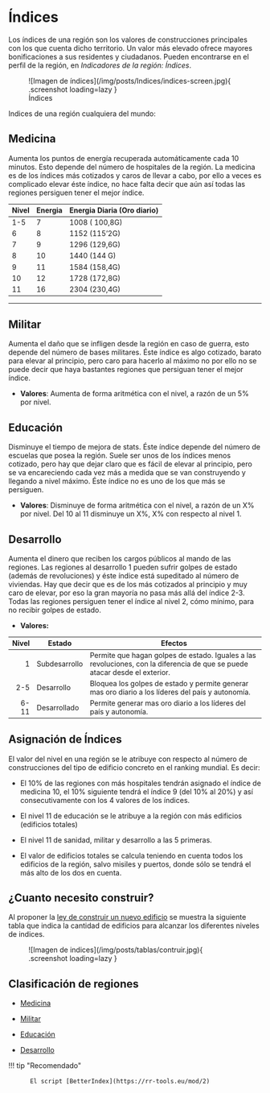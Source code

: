 # Índices

Los índices de una región son los valores de construcciones principales con los que cuenta dicho territorio. Un valor más elevado ofrece mayores bonificaciones a sus residentes y ciudadanos. Pueden encontrarse en el perfil de la región, en _Indicadores de la región: Índices_.

<figure markdown>
  ![Imagen de índices](/img/posts/Indices/indices-screen.jpg){ .screenshot loading=lazy }
  <figcaption>Índices</figcaption>
</figure>

Indices de una región cualquiera del mundo:

## Medicina

Aumenta los puntos de energía recuperada automáticamente cada 10 minutos. Esto depende del número de hospitales de la región. La medicina es de los índices más cotizados y caros de llevar a cabo, por ello a veces es complicado elevar éste índice, no hace falta decir que aún así todas las regiones persiguen tener el mejor índice.

| **Nivel** | **Energia** | **Energia Diaria (Oro diario)** |
| --------- | ----------- | ------------------------------- |
| 1-5       | 7           | 1008 ( 100,8G)                  |
| 6         | 8           | 1152 (115’2G)                   |
| 7         | 9           | 1296 (129,6G)                   |
| 8         | 10          | 1440 (144 G)                    |
| 9         | 11          | 1584 (158,4G)                   |
| 10        | 12          | 1728 (172,8G)                   |
| 11        | 16          | 2304 (230,4G)                   |

---

## Militar

Aumenta el daño que se infligen desde la región en caso de guerra, esto depende del número de bases militares. Éste índice es algo cotizado, barato para elevar al principio, pero caro para hacerlo al máximo no por ello no se puede decir que haya bastantes regiones que persiguan tener el mejor índice.

- **Valores**: Aumenta de forma aritmética con el nivel, a razón de un 5% por nivel.

## Educación

Disminuye el tiempo de mejora de stats. Éste índice depende del número de escuelas que posea la región. Suele ser unos de los índices menos cotizado, pero hay que dejar claro que es fácil de elevar al principio, pero se va encareciendo cada vez más a medida que se van construyendo y llegando a nivel máximo. Éste índice no es uno de los que más se persiguen.

- **Valores**: Disminuye de forma aritmética con el nivel, a razón de un X% por nivel. Del 10 al 11 disminuye un X%, X% con respecto al nivel 1.

## Desarrollo

Aumenta el dinero que reciben los cargos públicos al mando de las regiones. Las regiones al desarrollo 1 pueden sufrir golpes de estado (además de revoluciones) y éste índice está supeditado al número de viviendas. Hay que decir que es de los más cotizados al principio y muy caro de elevar, por eso la gran mayoría no pasa más allá del índice 2-3. Todas las regiones persiguen tener el índice al nivel 2, cómo mínimo, para no recibir golpes de estado.

- **Valores:**

| **Nivel** | **Estado**    | **Efectos**                                                                                                                 |
| --------: | ------------- | --------------------------------------------------------------------------------------------------------------------------- |
|         1 | Subdesarrollo | Permite que hagan golpes de estado. Iguales a las revoluciones, con la diferencia de que se puede atacar desde el exterior. |
|       2-5 | Desarrollo    | Bloquea los golpes de estado y permite generar mas oro diario a los líderes del país y autonomía.                           |
|      6-11 | Desarrollado  | Permite generar mas oro diario a los líderes del país y autonomía.                                                          |

## Asignación de Índices

El valor del nivel en una región se le atribuye con respecto al número de construcciones del tipo de edificio concreto en el ranking mundial. Es decir:

- El 10% de las regiones con más hospitales tendrán asignado el índice de medicina 10, el 10% siguiente tendrá el índice 9 (del 10% al 20%) y así consecutivamente con los 4 valores de los índices.

- El nivel 11 de educación se le atribuye a la región con más edificios (edificios totales)

- El nivel 11 de sanidad, militar y desarrollo a las 5 primeras.

- El valor de edificios totales se calcula teniendo en cuenta todos los edificios de la región, salvo misiles y puertos, donde sólo se tendrá el más alto de los dos en cuenta.

## ¿Cuanto necesito construir?

Al proponer la [ley de construir un nuevo edificio](/3.-Politica/Leyes/#nuevo-edificio) se muestra la siguiente tabla que indica la cantidad de edificios para alcanzar los diferentes niveles de indices.

<figure markdown>
  ![Imagen de indices](/img/posts/tablas/contruir.jpg){ .screenshot loading=lazy }
  <figcaption></figcaption>
</figure>

## Clasificación de regiones

- [Medicina](http://rivalregions.com/#listed/country/-2/0/hospital)

- [Militar](http://rivalregions.com/#listed/country/-2/0/military)

- [Educación](http://rivalregions.com/#listed/country/-2/0/school)

- [Desarrollo](http://m.rivalregions.com/#listed/country/-2/0/homes)

!!! tip "Recomendado"

          El script [BetterIndex](https://rr-tools.eu/mod/2)
